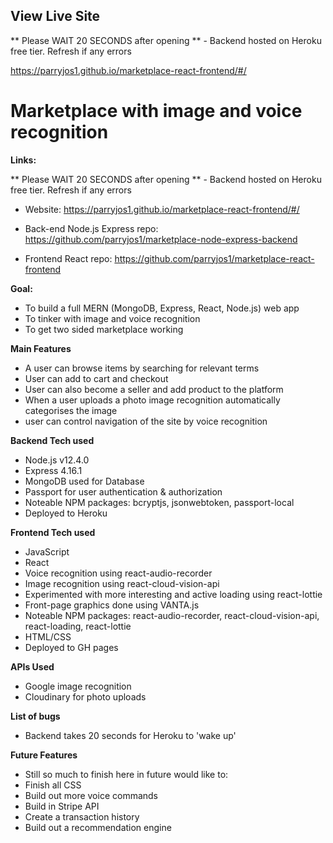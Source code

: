 

## View Live Site

** Please WAIT 20 SECONDS after opening ** - Backend hosted on Heroku free tier. Refresh if any errors

https://parryjos1.github.io/marketplace-react-frontend/#/


# Marketplace with image and voice recognition

**Links:**

** Please WAIT 20 SECONDS after opening ** - Backend hosted on Heroku free tier. Refresh if any errors

* Website: https://parryjos1.github.io/marketplace-react-frontend/#/

* Back-end Node.js Express repo: https://github.com/parryjos1/marketplace-node-express-backend
* Frontend React repo: https://github.com/parryjos1/marketplace-react-frontend

**Goal:**  
* To build a full MERN (MongoDB, Express, React, Node.js) web app
* To tinker with image and voice recognition
* To get two sided marketplace working

**Main Features**
* A user can browse items by searching for relevant terms
* User can add to cart and checkout
* User can also become a seller and add product to the platform
* When a user uploads a photo image recognition automatically categorises the image
* user can control navigation of the site by voice recognition

**Backend Tech used**
* Node.js v12.4.0
* Express 4.16.1
* MongoDB used for Database
* Passport for user authentication & authorization
* Noteable NPM packages: bcryptjs, jsonwebtoken, passport-local
* Deployed to Heroku

**Frontend Tech used**
* JavaScript
* React
* Voice recognition using react-audio-recorder
* Image recognition using react-cloud-vision-api
* Experimented with more interesting and active loading using react-lottie
* Front-page graphics done using VANTA.js
* Noteable NPM packages: react-audio-recorder, react-cloud-vision-api, react-loading, react-lottie
* HTML/CSS
* Deployed to GH pages

**APIs Used**
* Google image recognition
* Cloudinary for photo uploads

**List of bugs**
* Backend takes 20 seconds for Heroku to 'wake up'

**Future Features**
* Still so much to finish here in future would like to:
* Finish all CSS
* Build out more voice commands
* Build in Stripe API
* Create a transaction history
* Build out a recommendation engine
